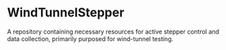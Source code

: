 # WindTunnelStepper
A repository containing necessary resources for active stepper control and data collection, primarily purposed for wind-tunnel testing.
